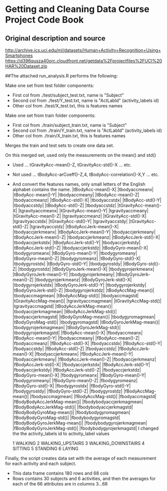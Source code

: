 # Getting and Cleaning Data Course Project Code Book
## Original description and source
http://archive.ics.uci.edu/ml/datasets/Human+Activity+Recognition+Using+Smartphones
https://d396qusza40orc.cloudfront.net/getdata%2Fprojectfiles%2FUCI%20HAR%20Dataset.zip 

##The attached run_analysis.R performs the following:


Make one set from test folder components:
* First col from ./test/subject_test.txt, name is "Subject"
* Second col from ./test/Y_test.txt, name is "ActLabId" (activity_labels id)
* Other col from ./test/X_test.txt, this is features names

Make one set from train folder components:
* First col from ./train/subject_train.txt, name is "Subject"
* Second col from ./train/Y_train.txt, name is "ActLabId" (activity_labels id)
* Other col from ./train/X_train.txt, this is features names

Merges the train and test sets to create one data set. 

On this merged set, used only the measurements on the mean() and std()
* Used ... tGravityAcc-mean()-Z, tGravityAcc-std()-X ... etc.
* Not used ... tBodyAcc-arCoeff()-Z,4, tBodyAcc-correlation()-X,Y ... etc.
* And convert the features names, only small letters of the English alphabet contains the name.
|tBodyAcc-mean()-X| |tbodyaccmeanx|
|tBodyAcc-mean()-Y| |tbodyaccmeany|
|tBodyAcc-mean()-Z| |tbodyaccmeanz|
|tBodyAcc-std()-X| |tbodyaccstdx|
|tBodyAcc-std()-Y| |tbodyaccstdy|
|tBodyAcc-std()-Z| |tbodyaccstdz|
|tGravityAcc-mean()-X| |tgravityaccmeanx|
|tGravityAcc-mean()-Y| |tgravityaccmeany|
|tGravityAcc-mean()-Z| |tgravityaccmeanz|
|tGravityAcc-std()-X| |tgravityaccstdx|
|tGravityAcc-std()-Y| |tgravityaccstdy|
|tGravityAcc-std()-Z| |tgravityaccstdz|
|tBodyAccJerk-mean()-X| |tbodyaccjerkmeanx|
|tBodyAccJerk-mean()-Y| |tbodyaccjerkmeany|
|tBodyAccJerk-mean()-Z| |tbodyaccjerkmeanz|
|tBodyAccJerk-std()-X| |tbodyaccjerkstdx|
|tBodyAccJerk-std()-Y| |tbodyaccjerkstdy|
|tBodyAccJerk-std()-Z| |tbodyaccjerkstdz|
|tBodyGyro-mean()-X| |tbodygyromeanx|
|tBodyGyro-mean()-Y| |tbodygyromeany|
|tBodyGyro-mean()-Z| |tbodygyromeanz|
|tBodyGyro-std()-X| |tbodygyrostdx|
|tBodyGyro-std()-Y| |tbodygyrostdy|
|tBodyGyro-std()-Z| |tbodygyrostdz|
|tBodyGyroJerk-mean()-X| |tbodygyrojerkmeanx|
|tBodyGyroJerk-mean()-Y| |tbodygyrojerkmeany|
|tBodyGyroJerk-mean()-Z| |tbodygyrojerkmeanz|
|tBodyGyroJerk-std()-X| |tbodygyrojerkstdx|
|tBodyGyroJerk-std()-Y| |tbodygyrojerkstdy|
|tBodyGyroJerk-std()-Z| |tbodygyrojerkstdz|
|tBodyAccMag-mean()| |tbodyaccmagmean|
|tBodyAccMag-std()| |tbodyaccmagstd|
|tGravityAccMag-mean()| |tgravityaccmagmean|
|tGravityAccMag-std()| |tgravityaccmagstd|
|tBodyAccJerkMag-mean()| |tbodyaccjerkmagmean|
|tBodyAccJerkMag-std()| |tbodyaccjerkmagstd|
|tBodyGyroMag-mean()| |tbodygyromagmean|
|tBodyGyroMag-std()| |tbodygyromagstd|
|tBodyGyroJerkMag-mean()| |tbodygyrojerkmagmean|
|tBodyGyroJerkMag-std()| |tbodygyrojerkmagstd|
|fBodyAcc-mean()-X| |fbodyaccmeanx|
|fBodyAcc-mean()-Y| |fbodyaccmeany|
|fBodyAcc-mean()-Z| |fbodyaccmeanz|
|fBodyAcc-std()-X| |fbodyaccstdx|
|fBodyAcc-std()-Y| |fbodyaccstdy|
|fBodyAcc-std()-Z| |fbodyaccstdz|
|fBodyAccJerk-mean()-X| |fbodyaccjerkmeanx|
|fBodyAccJerk-mean()-Y| |fbodyaccjerkmeany|
|fBodyAccJerk-mean()-Z| |fbodyaccjerkmeanz|
|fBodyAccJerk-std()-X| |fbodyaccjerkstdx|
|fBodyAccJerk-std()-Y| |fbodyaccjerkstdy|
|fBodyAccJerk-std()-Z| |fbodyaccjerkstdz|
|fBodyGyro-mean()-X| |fbodygyromeanx|
|fBodyGyro-mean()-Y| |fbodygyromeany|
|fBodyGyro-mean()-Z| |fbodygyromeanz|
|fBodyGyro-std()-X| |fbodygyrostdx|
|fBodyGyro-std()-Y| |fbodygyrostdy|
|fBodyGyro-std()-Z| |fbodygyrostdz|
|fBodyAccMag-mean()| |fbodyaccmagmean|
|fBodyAccMag-std()| |fbodyaccmagstd|
|fBodyBodyAccJerkMag-mean()| |fbodybodyaccjerkmagmean|
|fBodyBodyAccJerkMag-std()| |fbodybodyaccjerkmagstd|
|fBodyBodyGyroMag-mean()| |fbodybodygyromagmean|
|fBodyBodyGyroMag-std()| |fbodybodygyromagstd|
|fBodyBodyGyroJerkMag-mean()| |fbodybodygyrojerkmagmean|
|fBodyBodyGyroJerkMag-std()| |fbodybodygyrojerkmagstd|
I changed the the activity_labels id to activity_label values

    1 WALKING
    2 WALKING_UPSTAIRS
    3 WALKING_DOWNSTAIRS
    4 SITTING
    5 STANDING
    6 LAYING

Finally, the script creates data set with the average of each measurement for each activity and each subject.
* This data frame contains 180 rows and 68 cols
* Rows contains 30 subjects and 6 activities, and then the averages for each of the 66 attributes are in columns 3...68